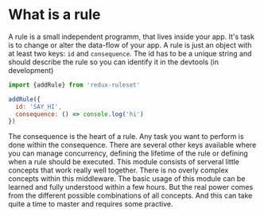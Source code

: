 # What is a rule

A rule is a small independent programm, that lives inside your app. It's task is to change or alter the data-flow of your app. A rule is just an object with at least two keys: `id` and `consequence`. The id has to be a unique string and should describe the rule so you can identify it in the devtools (in development)

```javascript
import {addRule} from 'redux-ruleset'

addRule({
  id: 'SAY_HI',
  consequence: () => console.log('hi')
})
```

The consequence is the heart of a rule. Any task you want to perform is done within the consequence. There are several other keys available where you can manage concurrency, defining the lifetime of the rule or defining when a rule should be executed. This module consists of serveral little concepts that work really well together. There is no overly complex concepts within this middleware. The basic usage of this module can be learned and fully understood within a few hours. But the real power comes from the different possible combinations of all concepts. And this can take quite a time to master and requires some practive.